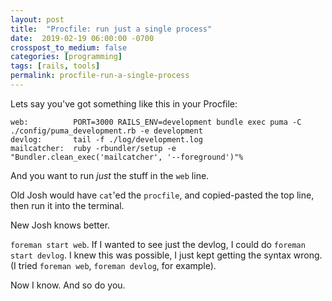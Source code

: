 ```yaml
---
layout: post
title:  "Procfile: run just a single process"
date:  2019-02-19 06:00:00 -0700
crosspost_to_medium: false
categories: [programming]
tags: [rails, tools]
permalink: procfile-run-a-single-process
---
```



Lets say you've got something like this in your Procfile:
```
web:          PORT=3000 RAILS_ENV=development bundle exec puma -C ./config/puma_development.rb -e development
devlog:       tail -f ./log/development.log
mailcatcher:  ruby -rbundler/setup -e "Bundler.clean_exec('mailcatcher', '--foreground')"%
```

And you want to run _just_ the stuff in the `web` line. 

Old Josh would have `cat`'ed the `procfile`, and copied-pasted the top line, then run it into the terminal.

New Josh knows better.

`foreman start web`. If I wanted to see just the devlog, I could do `foreman start devlog`. I knew this was possible, I just kept getting the syntax wrong. (I tried `foreman web`, `foreman devlog`, for example). 

Now I know. And so do you. 